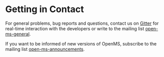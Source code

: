 # Getting in Contact

For general problems, bug reports and questions, contact us on [Gitter](https://gitter.im/OpenMS/OpenMS) for real-time interaction with the developers or write to the mailing list [open-ms-general](https://lists.sourceforge.net/lists/listinfo/open-ms-general/).

If you want to be informed of new versions of OpenMS, subscribe to the mailing list [open-ms-announcements](https://lists.sourceforge.net/lists/listinfo/open-ms-announcements).

